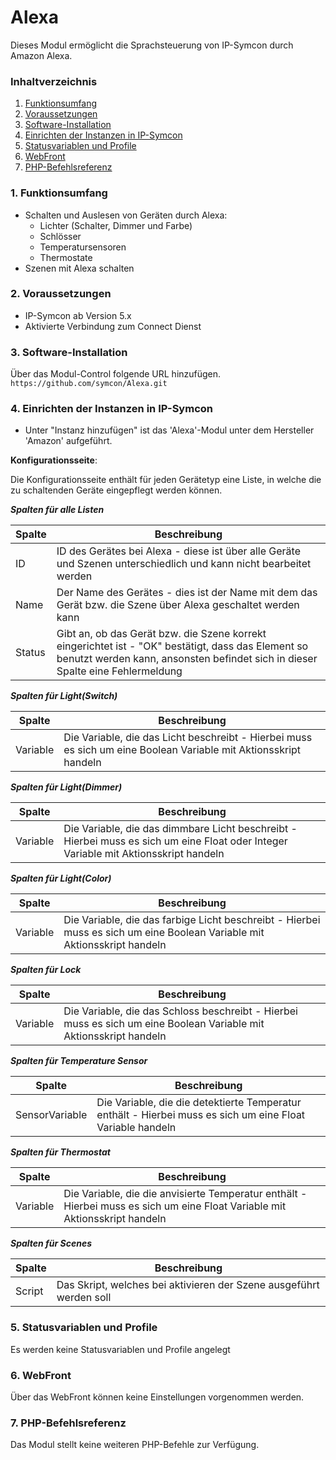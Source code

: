 # Alexa

Dieses Modul ermöglicht die Sprachsteuerung von IP-Symcon durch Amazon Alexa.

### Inhaltverzeichnis

1. [Funktionsumfang](#1-funktionsumfang)
2. [Voraussetzungen](#2-voraussetzungen)
3. [Software-Installation](#3-software-installation)
4. [Einrichten der Instanzen in IP-Symcon](#4-einrichten-der-instanzen-in-ip-symcon)
5. [Statusvariablen und Profile](#5-statusvariablen-und-profile)
6. [WebFront](#6-webfront)
7. [PHP-Befehlsreferenz](#7-php-befehlsreferenz)

### 1. Funktionsumfang

* Schalten und Auslesen von Geräten durch Alexa:
  * Lichter (Schalter, Dimmer und Farbe)
  * Schlösser
  * Temperatursensoren
  * Thermostate
* Szenen mit Alexa schalten

### 2. Voraussetzungen

- IP-Symcon ab Version 5.x
- Aktivierte Verbindung zum Connect Dienst

### 3. Software-Installation

Über das Modul-Control folgende URL hinzufügen.  
`https://github.com/symcon/Alexa.git`  

### 4. Einrichten der Instanzen in IP-Symcon

- Unter "Instanz hinzufügen" ist das 'Alexa'-Modul unter dem Hersteller 'Amazon' aufgeführt.  

__Konfigurationsseite__:

Die Konfigurationsseite enthält für jeden Gerätetyp eine Liste, in welche die zu schaltenden Geräte eingepflegt werden können.

___Spalten für alle Listen___

Spalte | Beschreibung
------ | --------------------
ID     | ID des Gerätes bei Alexa - diese ist über alle Geräte und Szenen unterschiedlich und kann nicht bearbeitet werden
Name   | Der Name des Gerätes  - dies ist der Name mit dem das Gerät bzw. die Szene über Alexa geschaltet werden kann
Status | Gibt an, ob das Gerät bzw. die Szene korrekt eingerichtet ist - "OK" bestätigt, dass das Element so benutzt werden kann, ansonsten befindet sich in dieser Spalte eine Fehlermeldung

___Spalten für Light(Switch)___

Spalte   | Beschreibung
-------- | ---------------------------------
Variable | Die Variable, die das Licht beschreibt - Hierbei muss es sich um eine Boolean Variable mit Aktionsskript handeln

___Spalten für Light(Dimmer)___

Spalte   | Beschreibung
-------- | ---------------------------------
Variable | Die Variable, die das dimmbare Licht beschreibt - Hierbei muss es sich um eine Float oder Integer Variable mit Aktionsskript handeln

___Spalten für Light(Color)___

Spalte   | Beschreibung
-------- | ---------------------------------
Variable | Die Variable, die das farbige Licht beschreibt - Hierbei muss es sich um eine Boolean Variable mit Aktionsskript handeln

___Spalten für Lock___

Spalte   | Beschreibung
-------- | ---------------------------------
Variable | Die Variable, die das Schloss beschreibt - Hierbei muss es sich um eine Boolean Variable mit Aktionsskript handeln

___Spalten für Temperature Sensor___

Spalte         | Beschreibung
-------------- | ---------------------------------
SensorVariable | Die Variable, die die detektierte Temperatur enthält - Hierbei muss es sich um eine Float Variable handeln

___Spalten für Thermostat___

Spalte   | Beschreibung
-------- | ---------------------------------
Variable | Die Variable, die die anvisierte Temperatur enthält - Hierbei muss es sich um eine Float Variable mit Aktionsskript handeln

___Spalten für Scenes___

Spalte   | Beschreibung
-------- | ---------------------------------
Script   | Das Skript, welches bei aktivieren der Szene ausgeführt werden soll


### 5. Statusvariablen und Profile

Es werden keine Statusvariablen und Profile angelegt

### 6. WebFront

Über das WebFront können keine Einstellungen vorgenommen werden.

### 7. PHP-Befehlsreferenz

Das Modul stellt keine weiteren PHP-Befehle zur Verfügung.
